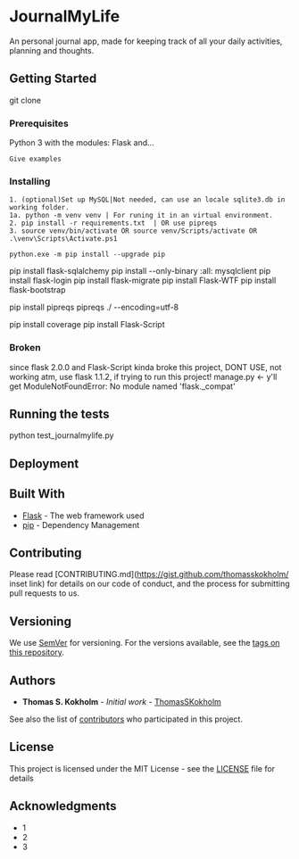 ﻿# JournalMyLife

An personal journal app, made for keeping track of all your daily activities, planning and thoughts.

## Getting Started

git clone

### Prerequisites

Python 3 with the modules: Flask and...
```
Give examples
```

### Installing

```
1. (optional)Set up MySQL|Not needed, can use an locale sqlite3.db in working folder.
1a. python -m venv venv | For runing it in an virtual environment.
2. pip install -r requirements.txt  | OR use pipreqs
3. source venv/bin/activate OR source venv/Scripts/activate OR  .\venv\Scripts\Activate.ps1

python.exe -m pip install --upgrade pip

```
pip install flask-sqlalchemy
pip install --only-binary :all: mysqlclient
pip install flask-login
pip install flask-migrate
pip install Flask-WTF
pip install flask-bootstrap

pip install pipreqs
pipreqs ./ --encoding=utf-8

pip install coverage
pip install Flask-Script

### Broken ###

since flask 2.0.0 and Flask-Script kinda broke this project, DONT USE, not working atm, use flask 1.1.2, if trying to run this project!
manage.py <- y'll get ModuleNotFoundError: No module named 'flask._compat'
[](https://stackoverflow.com/questions/67538056/flask-script-from-flask-compat-import-text-type-modulenotfounderror-no-module)


## Running the tests

python test_journalmylife.py

## Deployment


## Built With

* [Flask](https://flask.palletsprojects.com/en/1.1.x/) - The web framework used
* [pip](https://pypi.org/)  - Dependency Management

## Contributing

Please read [CONTRIBUTING.md](https://gist.github.com/thomasskokholm/ inset link) for details on our code of conduct, and the process for submitting pull requests to us.

## Versioning

We use [SemVer](http://semver.org/) for versioning. For the versions available, see the [tags on this repository](https://github.com/your/project/tags). 

## Authors

* **Thomas S. Kokholm** - *Initial work* - [ThomasSKokholm](https://github.com/ThomasSKokholm)

See also the list of [contributors](https://github.com/ThomasSKokholm/journalmylife/contributors) who participated in this project.

## License

This project is licensed under the MIT License - see the [LICENSE](LICENSE) file for details

## Acknowledgments

* 1
* 2
* 3

